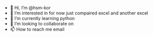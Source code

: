 - 👋 Hi, I’m @hsm-kor
- 👀 I’m interested in for now just compaired excel and another excel
- 🌱 I’m currently learning python
- 💞️ I’m looking to collaborate on 
- 📫 How to reach me email
